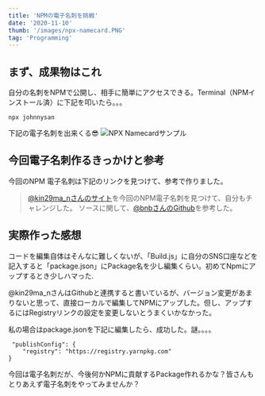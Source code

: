 ```yaml
---
title: 'NPMの電子名刺を挑戦'
date: '2020-11-10'
thumb: '/images/npx-namecard.PNG'
tag: 'Programming'
---
```


## まず、成果物はこれ

自分の名刺をNPMで公開し、相手に簡単にアクセスできる。Terminal（NPMインストール済）に下記を叩いたら。。。
```
npx johnnysan
```
下記の電子名刺を出来くる😎
![NPX Namecardサンプル](/images/npx-namecard.PNG)

## 今回電子名刺作るきっかけと参考

今回のNPM 電子名刺は下記のリンクを見つけて、参考で作りました。
> [@kin29ma_nさんのサイト](https://kin29.info/npx%E3%81%A7%E9%9B%BB%E5%AD%90%E5%90%8D%E5%88%BA%E3%81%A4%E3%81%8F%E3%81%A3%E3%81%9F%E3%82%88%EF%BC%81/)を今回のNPM電子名刺を見つけて、自分もチャレンジした。
> ソースに関して、[@bnbさんのGithub](https://github.com/bnb/bitandbang)を参考した。

## 実際作った感想

コードを編集自体はそんなに難しくないが、「Build.js」に自分のSNS口座などを記入すると「package.json」にPackage名を少し編集くらい。初めてNpmにアップするとき少しハマった.

@kin29ma_nさんはGithubと連携すると書いているが、バージョン変更があまりないと思って、直接ローカルで編集してNPMにアップした。但し、アップするにはRegistryリンクの設定を変更しないとうまくいかなかった。

私の場合はpackage.jsonを下記に編集したら、成功した。謎。。。。

```
 "publishConfig": {    
    "registry": "https://registry.yarnpkg.com"
}
```

今回は電子名刺だが、今後何かNPMに貢献するPackage作れるかな？皆さんもとりあえず電子名刺をやってみませんか？